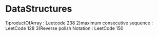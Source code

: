 # DataStructures
1)productOfArray : Leetcode 238
2)maximum consecutive sequence : LeetCode 128
3)Reverse polish Notation : LeetCode 150